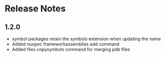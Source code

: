 # Release Notes

## 1.2.0
* symbol packages retain the symbols extension when updating the name
* Added nuspec frameworkassemblies add command
* Added files copysymbols command for merging pdb files

